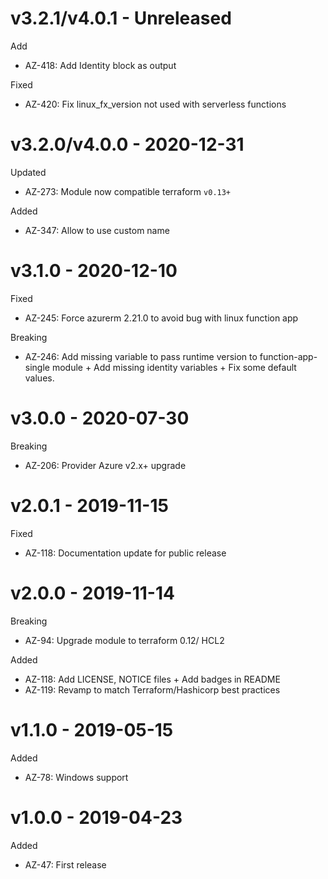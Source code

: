 # v3.2.1/v4.0.1 - Unreleased

Add
  * AZ-418: Add Identity block as output

Fixed
  * AZ-420: Fix linux_fx_version not used with serverless functions

# v3.2.0/v4.0.0 - 2020-12-31

Updated
  * AZ-273: Module now compatible terraform `v0.13+`

Added
  * AZ-347: Allow to use custom name

# v3.1.0 - 2020-12-10

Fixed
  * AZ-245: Force azurerm 2.21.0 to avoid bug with linux function app
 
Breaking
  * AZ-246: Add missing variable to pass runtime version to function-app-single module + Add missing identity variables + Fix some default values.
  
# v3.0.0 - 2020-07-30

Breaking
  * AZ-206: Provider Azure v2.x+ upgrade

# v2.0.1 - 2019-11-15

Fixed
  * AZ-118: Documentation update for public release 

# v2.0.0 - 2019-11-14

Breaking
  * AZ-94: Upgrade module to terraform 0.12/ HCL2
  
Added
  * AZ-118: Add LICENSE, NOTICE files + Add badges in README
  * AZ-119: Revamp to match Terraform/Hashicorp best practices
  
# v1.1.0 - 2019-05-15

Added
  * AZ-78: Windows support

# v1.0.0 - 2019-04-23

Added
  * AZ-47: First release
